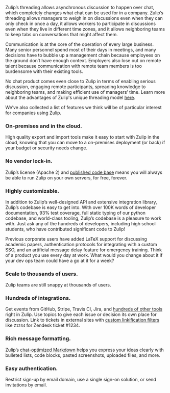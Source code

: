 Zulip’s threading allows asynchronous discussion to happen over chat, which
completely changes what chat can be used for in a company. Zulip’s threading
allows managers to weigh in on discussions even when they can only check in
once a day, it allows workers to participate in discussions even when they
live in different time zones, and it allows neighboring teams to keep tabs
on conversations that might affect them.

Communication is at the core of the operation of every large business. Many
senior personnel spend most of their days in meetings, and many decisions
have to bubble up a management chain because employees on the ground don’t
have enough context. Employers also lose out on remote talent because
communication with remote team members is too burdensome with their existing
tools.

No chat product comes even close to Zulip in terms of enabling serious
discussion, engaging remote participants, spreading knowledge to neighboring
teams, and making efficient use of managers’ time. Learn more about the
advantages of Zulip's unique threading model [here](/why-zulip). 

We’ve also
collected a list of features we think will be of particular interest for
companies using Zulip.

### On-premises and in the cloud.

High quality export and import tools make it easy to start with Zulip in the
cloud, knowing that you can move to a on-premises deployment (or back) if
your budget or security needs change.

### No vendor lock-in.

Zulip’s license (Apache 2) and
[published code base](https://github.com/zulip/zulip) means you will
always be able to run Zulip on your own servers, for free, forever.

### Highly customizable.

In addition to Zulip’s well-designed API and extensive integration library,
Zulip’s codebase is easy to get into. With over 100K words of developer
documentation, 93% test coverage, full static typing of our python codebase,
and world-class tooling, Zulip’s codebase is a pleasure to work with. Just
ask any of the hundreds of developers, including high school students, who
have contributed significant code to Zulip!

Previous corporate users have added LaTeX support for discussing academic
papers, authentication protocols for integrating with a custom SSO, and an
artificial message delay feature for emergency training. Think of a product
you use every day at work. What would you change about it if your dev ops
team could have a go at it for a week?

### Scale to thousands of users.

Zulip teams are still snappy at thousands of users.

### Hundreds of integrations.

Get events from GitHub, Stripe, Travis CI, Jira, and
[hundreds of other tools](/integrations) right in Zulip. Use topics to give
each issue or decision its own place for discussion. Link to tickets in
external sites with
[custom linkification filters](/help/add-a-custom-linkifier) like
`Z1234` for Zendesk ticket #1234.

### Rich message formatting.

Zulip’s [chat-optimized Markdown](/help/format-your-message-using-markdown)
helps you express your ideas clearly with bulleted lists, code blocks,
pasted screenshots, uploaded files, and more.

### Easy authentication.

Restrict sign-up by email domain, use a single sign-on solution, or send
invitations by email.
